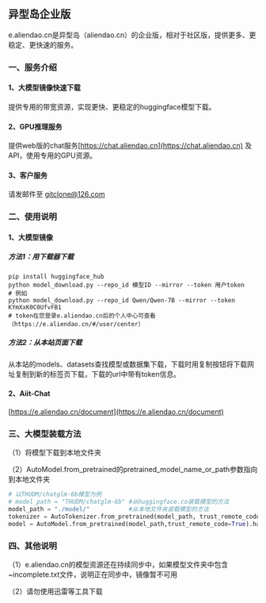 ## 异型岛企业版

e.aliendao.cn是异型岛（aliendao.cn）的企业版，相对于社区版，提供更多、更稳定、更快速的服务。

### 一、服务介绍

#### 1、大模型镜像快速下载

提供专用的带宽资源，实现更快、更稳定的huggingface模型下载。

#### 2、GPU推理服务

提供web版的chat服务[https://chat.aliendao.cn](https://chat.aliendao.cn) 及API，使用专用的GPU资源。

#### 3、客户服务

请发邮件至 gitclone@126.com

### 二、使用说明

#### 1、大模型镜像

##### 方法1：用下载器下载

```shell
pip install huggingface_hub
python model_download.py --repo_id 模型ID --mirror --token 用户token
# 例如
python model_download.py --repo_id Qwen/Qwen-7B --mirror --token KYmXxK0C0UfvFB1
# token在您登录e.aliendao.cn后的个人中心可查看（https://e.aliendao.cn/#/user/center）
```

##### 方法2：从本站页面下载

从本站的models、datasets查找模型或数据集下载，下载时用复制按钮将下载网址复制到新的标签页下载，下载的url中带有token信息。

#### 2、Aiit-Chat

[https://e.aliendao.cn/document](https://e.aliendao.cn/document)

### 三、大模型装载方法

（1）将模型下载到本地文件夹

（2）AutoModel.from_pretrained的pretrained_model_name_or_path参数指向到本地文件夹

```python
# 以THUDM/chatglm-6b模型为例
# model_path = "THUDM/chatglm-6b" #从huggingface.co装载模型的方法
model_path = "./model/"           #从本地文件夹装载模型的方法
tokenizer = AutoTokenizer.from_pretrained(model_path, trust_remote_code=True)
model = AutoModel.from_pretrained(model_path,trust_remote_code=True).half().cuda()
```

### 四、其他说明

（1）e.aliendao.cn的模型资源还在持续同步中，如果模型文件夹中包含~incomplete.txt文件，说明正在同步中，镜像暂不可用

（2）请勿使用迅雷等工具下载

